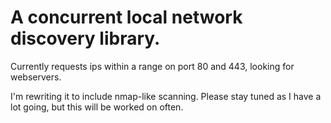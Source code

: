 # A concurrent local network discovery library.

Currently requests ips within a range on port 80 and 443, looking
for webservers.

I'm rewriting it to include nmap-like scanning. Please stay tuned as
I have a lot going, but this will be worked on often.
